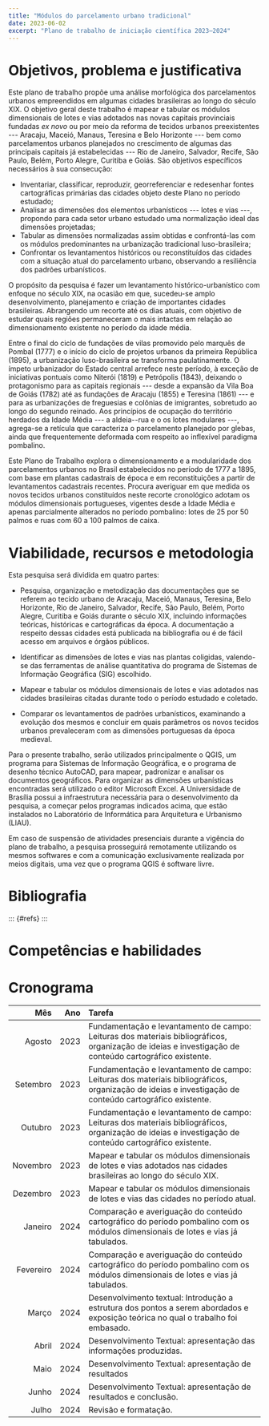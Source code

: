 ```yaml
---
title: "Módulos do parcelamento urbano tradicional"
date: 2023-06-02
excerpt: "Plano de trabalho de iniciação científica 2023–2024"
---
```


<!--
   -Reproduzido de um plano de trabalho no projeto de pesquisa Clássico
   -Tradicional Eclético 2020–2021.
   -->

# Objetivos, problema e justificativa #

Este plano de trabalho propõe uma análise morfológica dos parcelamentos
urbanos empreendidos em algumas cidades brasileiras ao longo do século
XIX. O objetivo geral deste trabalho é mapear e tabular os módulos
dimensionais de lotes e vias adotados nas novas capitais provinciais
fundadas *ex novo* ou por meio da reforma de tecidos urbanos
preexistentes --- Aracaju, Maceió, Manaus, Teresina e Belo Horizonte ---
bem como parcelamentos urbanos planejados no crescimento de algumas das
principais capitais já estabelecidas --- Rio de Janeiro, Salvador,
Recife, São Paulo, Belém, Porto Alegre, Curitiba e Goiás. São objetivos
específicos necessários à sua consecução:

- Inventariar, classificar, reproduzir, georreferenciar e redesenhar
  fontes cartográficas primárias das cidades objeto deste Plano no
  período estudado;
- Analisar as dimensões dos elementos urbanísticos --- lotes e vias ---,
  propondo para cada setor urbano estudado uma normalização ideal das
  dimensões projetadas;
- Tabular as dimensões normalizadas assim obtidas e confrontá-las com os
  módulos predominantes na urbanização tradicional luso-brasileira;
- Confrontar os levantamentos históricos ou reconstituídos das cidades
  com a situação atual do parcelamento urbano, observando a resiliência
  dos padrões urbanísticos.

O propósito da pesquisa é fazer um levantamento histórico-urbanístico
com enfoque no século XIX, na ocasião em que, sucedeu-se amplo
desenvolvimento, planejamento e criação de importantes cidades
brasileiras. Abrangendo um recorte até os dias atuais, com objetivo de
estudar quais regiões permaneceram o mais intactas em relação ao
dimensionamento existente no período da idade média.

Entre o final do ciclo de fundações de vilas promovido pelo marquês de
Pombal (1777) e o início do ciclo de projetos urbanos da primeira
República (1895), a urbanização luso-brasileira se transforma
paulatinamente. O ímpeto urbanizador do Estado central arrefece neste
período, à exceção de iniciativas pontuais como Niterói (1819) e
Petrópolis (1843), deixando o protagonismo para as capitais regionais
--- desde a expansão da Vila Boa de Goiás (1782) até as fundações de
Aracaju (1855) e Teresina (1861) --- e para as urbanizações de
freguesias e colônias de imigrantes, sobretudo ao longo do segundo
reinado. Aos princípios de ocupação do território herdados da Idade
Média --- a aldeia--rua e o os lotes modulares ---, agrega-se a retícula
que caracteriza o parcelamento planejado por glebas, ainda que
frequentemente deformada com respeito ao inflexível paradigma pombalino.

Este Plano de Trabalho explora o dimensionamento e a modularidade dos
parcelamentos urbanos no Brasil estabelecidos no período de 1777 a 1895,
com base em plantas cadastrais de época e em reconstituições a partir de
levantamentos cadastrais recentes. Procura averiguar em que medida os
novos tecidos urbanos constituídos neste recorte cronológico adotam os
módulos dimensionais portugueses, vigentes desde a Idade Média e apenas
parcialmente alterados no período pombalino: lotes de 25 por 50 palmos e
ruas com 60 a 100 palmos de caixa.


# Viabilidade, recursos e metodologia #

Esta pesquisa será dividida em quatro partes:

- Pesquisa, organização e metodização das documentações que se referem
  ao tecido urbano de Aracaju, Maceió, Manaus, Teresina, Belo Horizonte,
  Rio de Janeiro, Salvador, Recife, São Paulo, Belém, Porto Alegre,
  Curitiba e Goiás durante o século XIX, incluindo informações teóricas,
  históricas e cartográficas da época. A documentação a respeito dessas
  cidades está publicada na bibliografia ou é de fácil acesso em
  arquivos e órgãos públicos.

- Identificar as dimensões de lotes e vias nas plantas coligidas,
  valendo-se das ferramentas de análise quantitativa do programa de
  Sistemas de Informação Geográfica (SIG) escolhido.

- Mapear e tabular os módulos dimensionais de lotes e vias adotados nas
  cidades brasileiras citadas durante todo o período estudado e
  coletado.

- Comparar os levantamentos de padrões urbanísticos, examinando a
  evolução dos mesmos e concluir em quais parâmetros os novos tecidos
  urbanos prevaleceram com as dimensões portuguesas da época medieval. 

Para o presente trabalho, serão utilizados principalmente o QGIS, um
programa para Sistemas de Informação Geográfica, e o programa de desenho
técnico AutoCAD, para mapear, padronizar e analisar os documentos
geográficos. Para organizar as dimensões urbanísticas encontradas será
utilizado o editor Microsoft Excel. A Universidade de Brasília possui a
infraestrutura necessária para o desenvolvimento da pesquisa, a começar
pelos programas indicados acima, que estão instalados no Laboratório de
Informática para Arquitetura e Urbanismo (LIAU).

Em caso de suspensão de atividades presenciais durante a vigência do
plano de trabalho, a pesquisa prosseguirá remotamente utilizando os
mesmos softwares e com a comunicação exclusivamente realizada por meios
digitais, uma vez que o programa QGIS é software livre.


# Bibliografia #

::: {#refs}
:::

# Competências e habilidades #

# Cronograma #

| Mês       | Ano  | Tarefa                                                                                                                                                 |
| --------: | ---: | :----------------------------------------------------------------------------------------------------------------------------------------------------- |
| Agosto    | 2023 | Fundamentação e levantamento de campo: Leituras dos materiais bibliográficos, organização de ideias e investigação de conteúdo cartográfico existente. |
| Setembro  | 2023 | Fundamentação e levantamento de campo: Leituras dos materiais bibliográficos, organização de ideias e investigação de conteúdo cartográfico existente. |
| Outubro   | 2023 | Fundamentação e levantamento de campo: Leituras dos materiais bibliográficos, organização de ideias e investigação de conteúdo cartográfico existente. |
| Novembro  | 2023 | Mapear e tabular os módulos dimensionais de lotes e vias adotados nas cidades brasileiras ao longo do século XIX.                                      |
| Dezembro  | 2023 | Mapear e tabular os módulos dimensionais de lotes e vias das cidades no período atual.                                                                 |
| Janeiro   | 2024 | Comparação e averiguação do conteúdo cartográfico do período pombalino com os módulos dimensionais de lotes e vias já tabulados.                       |
| Fevereiro | 2024 | Comparação e averiguação do conteúdo cartográfico do período pombalino com os módulos dimensionais de lotes e vias já tabulados.                       |
| Março     | 2024 | Desenvolvimento textual: Introdução a estrutura dos pontos a serem abordados e exposição teórica no qual o trabalho foi embasado.                      |
| Abril     | 2024 | Desenvolvimento Textual: apresentação das informações produzidas.                                                                                      |
| Maio      | 2024 | Desenvolvimento Textual: apresentação de resultados                                                                                                    |
| Junho     | 2024 | Desenvolvimento Textual: apresentação de resultados e conclusão.                                                                                       |
| Julho     | 2024 | Revisão e formatação.                                                                                                                                  |
